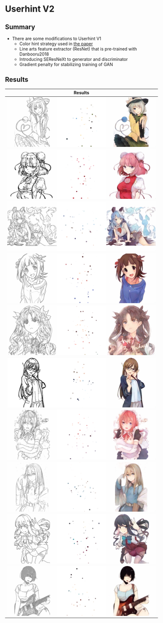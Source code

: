 # Userhint V2

## Summary

- There are some modifications to Userhint V1
  - Color hint strategy used in [the paper](https://richzhang.github.io/InteractiveColorization/)
  - Line arts feature extractor (ResNet) that is pre-trained with Danbooru2018
  - Introducing SEResNeXt to generator and discriminator
  - Gradient penalty for stabilizing training of GAN

## Results
| Results |
| ---- |
| ![](./data/11831.png) |
| ![](./data/11859.png) |
| ![](./data/12008.png) |
| ![](./data/12110.png) |
| ![](./data/12142.png) |
| ![](./data/12164.png) |
| ![](./data/12201.png) |
| ![](./data/13491.png) |
| ![](./data/13492.png) |
| ![](./data/5376.png) |